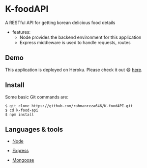 # K-foodAPI
A RESTful API for getting korean delicious food details

* features:
  * Node provides the backend environment for this application
  * Express middleware is used to handle requests, routes
  
## Demo

This application is deployed on Heroku. Please check it out :smile: [here](https://k-food-api-80202.herokuapp.com/).

## Install

Some basic Git commands are:

```
$ git clone https://github.com/rahmanreza646/K-foodAPI.git
$ cd k-food-api
$ npm install
```

## Languages & tools

- [Node](https://nodejs.org/en/)

- [Express](https://expressjs.com/)

- [Mongoose](https://mongoosejs.com/)
  
